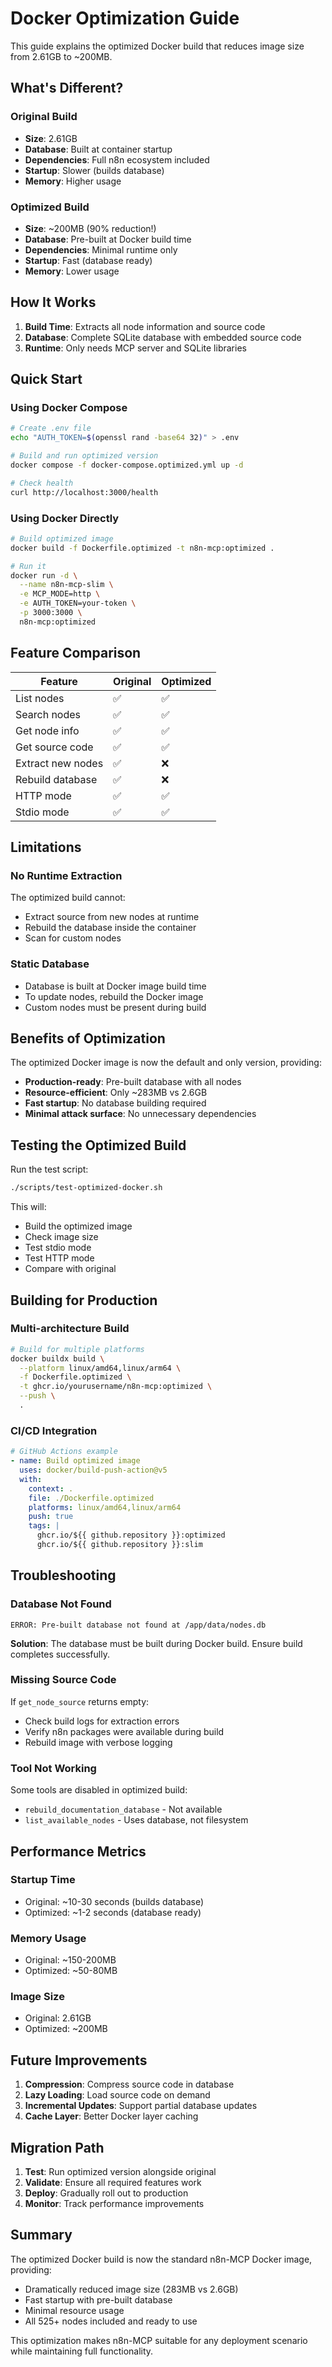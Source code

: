 # Docker Optimization Guide

This guide explains the optimized Docker build that reduces image size from 2.61GB to ~200MB.

## What's Different?

### Original Build
- **Size**: 2.61GB
- **Database**: Built at container startup
- **Dependencies**: Full n8n ecosystem included
- **Startup**: Slower (builds database)
- **Memory**: Higher usage

### Optimized Build
- **Size**: ~200MB (90% reduction!)
- **Database**: Pre-built at Docker build time
- **Dependencies**: Minimal runtime only
- **Startup**: Fast (database ready)
- **Memory**: Lower usage

## How It Works

1. **Build Time**: Extracts all node information and source code
2. **Database**: Complete SQLite database with embedded source code
3. **Runtime**: Only needs MCP server and SQLite libraries

## Quick Start

### Using Docker Compose

```bash
# Create .env file
echo "AUTH_TOKEN=$(openssl rand -base64 32)" > .env

# Build and run optimized version
docker compose -f docker-compose.optimized.yml up -d

# Check health
curl http://localhost:3000/health
```

### Using Docker Directly

```bash
# Build optimized image
docker build -f Dockerfile.optimized -t n8n-mcp:optimized .

# Run it
docker run -d \
  --name n8n-mcp-slim \
  -e MCP_MODE=http \
  -e AUTH_TOKEN=your-token \
  -p 3000:3000 \
  n8n-mcp:optimized
```

## Feature Comparison

| Feature | Original | Optimized |
|---------|----------|-----------|
| List nodes | ✅ | ✅ |
| Search nodes | ✅ | ✅ |
| Get node info | ✅ | ✅ |
| Get source code | ✅ | ✅ |
| Extract new nodes | ✅ | ❌ |
| Rebuild database | ✅ | ❌ |
| HTTP mode | ✅ | ✅ |
| Stdio mode | ✅ | ✅ |

## Limitations

### No Runtime Extraction
The optimized build cannot:
- Extract source from new nodes at runtime
- Rebuild the database inside the container
- Scan for custom nodes

### Static Database
- Database is built at Docker image build time
- To update nodes, rebuild the Docker image
- Custom nodes must be present during build

## Benefits of Optimization

The optimized Docker image is now the default and only version, providing:
- **Production-ready**: Pre-built database with all nodes
- **Resource-efficient**: Only ~283MB vs 2.6GB
- **Fast startup**: No database building required
- **Minimal attack surface**: No unnecessary dependencies

## Testing the Optimized Build

Run the test script:
```bash
./scripts/test-optimized-docker.sh
```

This will:
- Build the optimized image
- Check image size
- Test stdio mode
- Test HTTP mode
- Compare with original

## Building for Production

### Multi-architecture Build
```bash
# Build for multiple platforms
docker buildx build \
  --platform linux/amd64,linux/arm64 \
  -f Dockerfile.optimized \
  -t ghcr.io/yourusername/n8n-mcp:optimized \
  --push \
  .
```

### CI/CD Integration
```yaml
# GitHub Actions example
- name: Build optimized image
  uses: docker/build-push-action@v5
  with:
    context: .
    file: ./Dockerfile.optimized
    platforms: linux/amd64,linux/arm64
    push: true
    tags: |
      ghcr.io/${{ github.repository }}:optimized
      ghcr.io/${{ github.repository }}:slim
```

## Troubleshooting

### Database Not Found
```
ERROR: Pre-built database not found at /app/data/nodes.db
```
**Solution**: The database must be built during Docker build. Ensure build completes successfully.

### Missing Source Code
If `get_node_source` returns empty:
- Check build logs for extraction errors
- Verify n8n packages were available during build
- Rebuild image with verbose logging

### Tool Not Working
Some tools are disabled in optimized build:
- `rebuild_documentation_database` - Not available
- `list_available_nodes` - Uses database, not filesystem

## Performance Metrics

### Startup Time
- Original: ~10-30 seconds (builds database)
- Optimized: ~1-2 seconds (database ready)

### Memory Usage
- Original: ~150-200MB
- Optimized: ~50-80MB

### Image Size
- Original: 2.61GB
- Optimized: ~200MB

## Future Improvements

1. **Compression**: Compress source code in database
2. **Lazy Loading**: Load source code on demand
3. **Incremental Updates**: Support partial database updates
4. **Cache Layer**: Better Docker layer caching

## Migration Path

1. **Test**: Run optimized version alongside original
2. **Validate**: Ensure all required features work
3. **Deploy**: Gradually roll out to production
4. **Monitor**: Track performance improvements

## Summary

The optimized Docker build is now the standard n8n-MCP Docker image, providing:
- Dramatically reduced image size (283MB vs 2.6GB)
- Fast startup with pre-built database
- Minimal resource usage
- All 525+ nodes included and ready to use

This optimization makes n8n-MCP suitable for any deployment scenario while maintaining full functionality.